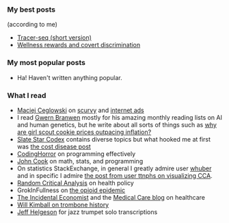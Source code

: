 

### My best posts 

(according to me)

- [Tracer-seq (short version)](https://ekernf01.github.io/tracerseq_short/)
- [Wellness rewards and covert discrimination](https://ekernf01.github.io/wellness_rewards)

### My most popular posts 

- Ha! Haven't written anything popular.

### What I read

- [Maciej Ceglowski](https://idlewords.com/about.htm) on [scurvy](https://idlewords.com/2010/03/scott_and_scurvy.htm) and [internet ads](https://idlewords.com/talks/what_happens_next_will_amaze_you.htm) 
- I read [Gwern Branwen](https://www.gwern.net/) mostly for his amazing monthly reading lists on AI and human genetics, but he write about all sorts of things such as [why are girl scout cookie prices outpacing inflation?](https://www.gwern.net/Girl-Scouts-and-good-governance)
- [Slate Star Codex](https://slatestarcodex.com) contains diverse topics but what hooked me at first was [the cost disease post](https://slatestarcodex.com/2017/02/09/considerations-on-cost-disease/)
- [CodingHorror](https://blog.codinghorror.com/) on programming effectively
- [John Cook](https://www.johndcook.com/blog/) on math, stats, and programming
- On statistics StackExchange, in general I greatly admire user [whuber](https://stats.stackexchange.com/users/919/whuber) and in specific I admire [the post from user ttnphs on visualizing CCA](https://stats.stackexchange.com/questions/65692/how-to-visualize-what-canonical-correlation-analysis-does-in-comparison-to-what/65817#65817).
- [Random Critical Analysis](https://randomcriticalanalysis.com/category/health-policy/) on health policy
- GrokInFullness on [the opioid epidemic](http://grokinfullness.blogspot.com/2017/09/debunking-standard-narrative-on-opioid.html)
- [The Incidental Economist](https://theincidentaleconomist.com/) and the [Medical Care blog](https://www.themedicalcareblog.com/) on healthcare
- [Will Kimball on trombone history](http://kimballtrombone.com/trombone-history-timeline/)
- [Jeff Helgeson](http://jeffhelgesen.blogspot.com/) for jazz trumpet solo transcriptions

